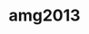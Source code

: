 ---
title: "amg2013"
layout: cache
categories: [package, v0.18.1]
meta: {"versions": ["master"], "compilers": ["gcc@=7.3.1"], "oss": ["amzn2"], "platforms": ["linux"], "targets": ["aarch64", "graviton2", "x86_64_v3", "x86_64_v4"], "stacks": ["aws-ahug", "aws-ahug-aarch64", "root"], "num_specs": 4, "num_specs_by_stack": {"root": 4, "aws-ahug": 2, "aws-ahug-aarch64": 2}}
spec_details: [{"hash": "iboidoutdjxb7lqso6levpoc2xn3nkgw", "compiler": "gcc@=7.3.1", "versions": ["master"], "os": "amzn2", "platform": "linux", "target": "x86_64_v4", "variants": ["~assumedpartition", "~int64", "+openmp"], "stacks": ["root", "aws-ahug"], "size": "-", "tarball": "https://binaries.spack.io/releases/v0.18.1/build_cache/linux-amzn2-x86_64_v4/gcc-7.3.1/amg2013-master/linux-amzn2-x86_64_v4-gcc-7.3.1-amg2013-master-iboidoutdjxb7lqso6levpoc2xn3nkgw.spack"}, {"hash": "ebupprqgi64rmx7jkjfmn2sj7s3c2yma", "compiler": "gcc@=7.3.1", "versions": ["master"], "os": "amzn2", "platform": "linux", "target": "graviton2", "variants": ["~assumedpartition", "~int64", "+openmp"], "stacks": ["aws-ahug-aarch64", "root"], "size": "-", "tarball": "https://binaries.spack.io/releases/v0.18.1/build_cache/linux-amzn2-graviton2/gcc-7.3.1/amg2013-master/linux-amzn2-graviton2-gcc-7.3.1-amg2013-master-ebupprqgi64rmx7jkjfmn2sj7s3c2yma.spack"}, {"hash": "wbvn2lauwwdn7gjc5uly4uhc5wvrzeow", "compiler": "gcc@=7.3.1", "versions": ["master"], "os": "amzn2", "platform": "linux", "target": "x86_64_v3", "variants": ["~assumedpartition", "~int64", "+openmp"], "stacks": ["root", "aws-ahug"], "size": "-", "tarball": "https://binaries.spack.io/releases/v0.18.1/build_cache/linux-amzn2-x86_64_v3/gcc-7.3.1/amg2013-master/linux-amzn2-x86_64_v3-gcc-7.3.1-amg2013-master-wbvn2lauwwdn7gjc5uly4uhc5wvrzeow.spack"}, {"hash": "6godrwsittm3jnzvo3t3q4swjmiuqoxo", "compiler": "gcc@=7.3.1", "versions": ["master"], "os": "amzn2", "platform": "linux", "target": "aarch64", "variants": ["~assumedpartition", "~int64", "+openmp"], "stacks": ["aws-ahug-aarch64", "root"], "size": "-", "tarball": "https://binaries.spack.io/releases/v0.18.1/build_cache/linux-amzn2-aarch64/gcc-7.3.1/amg2013-master/linux-amzn2-aarch64-gcc-7.3.1-amg2013-master-6godrwsittm3jnzvo3t3q4swjmiuqoxo.spack"}]
---